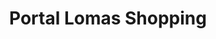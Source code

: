 ---
title: "Portal Lomas Shopping"
url: /llavallol/portal-lomas-shopping/
shop: centro comercial
---